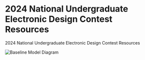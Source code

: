# 2024 National Undergraduate Electronic Design Contest Resources

2024 National Undergraduate Electronic Design Contest Resources

![Baseline Model Diagram](https://via.placeholder.com/400x300.png?text=Baseline+Model+Diagram)
